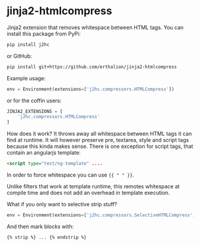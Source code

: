 jinja2-htmlcompress
===================

Jinja2 extension that removes whitespace between HTML tags.
You can install this package from PyPi:
```bash
pip install j2hc
```
or GitHub:
```bash
pip install git+https://github.com/erthalion/jinja2-htmlcompress
```
 
Example usage:
```py
env = Environment(extensions=['j2hc.compressors.HTMLCompress'])
```
or for the coffin users:
```py
JINJA2_EXTENSIONS = [
    'j2hc.compressors.HTMLCompress'
]
```
How does it work? It throws away all whitespace between HTML tags
it can find at runtime. It will however preserve pre, textarea, style
and script tags because this kinda makes sense. There is one exception for script tags,
that contain an angularjs template:
```html
<script type="test/ng-template" ....
```
In order to force whitespace you can use ``{{ " " }}``.

Unlike filters that work at template runtime, this remotes whitespace
at compile time and does not add an overhead in template execution.

What if you only want to selective strip stuff?
```py
env = Environment(extensions=['j2hc.compressors.SelectiveHTMLCompress'])
```
And then mark blocks with:
```
{% strip %} ... {% endstrip %}
```
